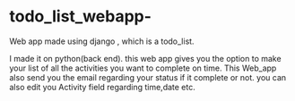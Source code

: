 # todo_list_webapp-
Web app made using django , which is a todo_list. 

I made it on python(back end). this web app gives you the option to make your list of all the activities you want to complete on time.
This Web_app also send you the email regarding your status if it complete or not.
you can also edit you Activity field regarding time,date etc.


